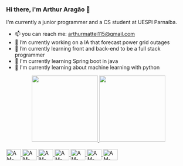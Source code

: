 ### Hi there, i'm Arthur Aragão 👋

<!--
**arthur360cgf/arthur360cgf** is a ✨ _special_ ✨ repository because its `README.md` (this file) appears on your GitHub profile.

Here are some ideas to get you started:

- 🔭 I’m currently working on ...
- 🌱 I’m currently learning ...
- 👯 I’m looking to collaborate on ...
- 🤔 I’m looking for help with ...
- 💬 Ask me about ...
- 📫 How to reach me: arthurmattei115@gmail.com
- 😄 Pronouns: ...
- ⚡ Fun fact: ...
-->
I'm currently a junior programmer and a CS student at UESPI Parnaíba.
- 📫 you can reach me: arthurmattei115@gmail.com 
- 🔭 I’m currently working on a IA that forecast power grid outages 
- 🌱 I’m currently learning front and back-end to be a full stack programmer 
- 🌱 I'm currently learning Spring boot in java
- 🌱 I'm currently learning about machine learning with python

<div align="center">
  <a href="https://github.com/arthur360cgf">
  <img height="180em" src="https://github-readme-stats.vercel.app/api?username=arthur360cgf&show_icons=true&theme=radical&include_all_commits=true&count_private=true">
  <img height="180em" src="https://github-readme-stats.vercel.app/api/top-langs/?username=arthur360cgf&layout=compact&langs_count=7&theme=radical">
</div>

<div style="display: inline_block"><br>
  <img align="center" alt="AM-Linux" height="30" width="40" src="https://cdn.jsdelivr.net/gh/devicons/devicon/icons/linux/linux-plain.svg" />
 
  <img align="center" alt="AM-SQL" height="30" width="40" src="https://cdn.jsdelivr.net/gh/devicons/devicon/icons/mysql/mysql-original.svg" />

  <img align="center" alt="AM-Postgresql" height="30" width="40" src="https://cdn.jsdelivr.net/gh/devicons/devicon/icons/postgresql/postgresql-plain.svg" />
  
  <img align="center" alt="AM-Java" height="30" width="40" src="https://cdn.jsdelivr.net/gh/devicons/devicon/icons/java/java-original.svg" />
  
  <img align="center" alt="AM-HTML" height="30" width="40" src="https://cdn.jsdelivr.net/gh/devicons/devicon/icons/html5/html5-plain.svg" />
  
  <img align="center" alt="AM-CSS" height="30" width="40" src="https://cdn.jsdelivr.net/gh/devicons/devicon/icons/css3/css3-plain.svg" />
   
  <img align="center" alt="AM-CSS" height="30" width="40" src="https://cdn.jsdelivr.net/gh/devicons/devicon/icons/javascript/javascript-original.svg" />
           
          
</div>
